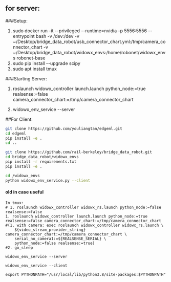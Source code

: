 ##  for server:
###Setup:
1. sudo docker run -it --privileged --runtime=nvidia -p 5556:5556 --entrypoint bash -v /dev:/dev -v ~/Desktop/bridge_data_robot/usb_connector_chart.yml:/tmp/camera_connector_chart -v ~/Desktop/bridge_data_robot/widowx_envs:/home/robonet/widowx_envs robonet-base
2. sudo pip install --upgrade scipy
3. sudo apt install tmux

###Starting Server:
1. roslaunch widowx_controller launch.launch python_node:=true realsense:=false camera_connector_chart:=/tmp/camera_connector_chart

2. widowx_env_service --server

##For Client:
```bash
git clone https://github.com/youliangtan/edgeml.git
cd edgeml
pip install -e .
cd ..

git clone https://github.com/rail-berkeley/bridge_data_robot.git
cd bridge_data_robot/widowx_envs
pip install -r requirements.txt
pip install -e .

cd /widowx_envs
python widowx_env_service.py --client
```


#### old in case useful
```
In tmux:
# 1. roslaunch widowx_controller widowx_rs.launch python_node:=false realsense:=false
1. roslaunch widowx_controller launch.launch python_node:=true realsense:=false camera_connector_chart:=/tmp/camera_connector_chart
#(1. with camera: exec roslaunch widowx_controller widowx_rs.launch \
    ${video_stream_provider_string} camera_connector_chart:=/tmp/camera_connector_chart \
    serial_no_camera1:=${REALSENSE_SERIAL} \
    python_node:=false realsense:=true)
#2. go_sleep

widowx_env_service --server

widowx_env_service --client

export PYTHONPATH="/usr/local/lib/python3.8/site-packages:$PYTHONPATH"
```
